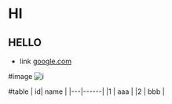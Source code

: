 # HI
## HELLO

* link
[google.com](google.com)

#image
![i](http://finfra.com/f/f.png)

#table
| id| name |
|---|------|
|1  | aaa  |
|2  | bbb  |